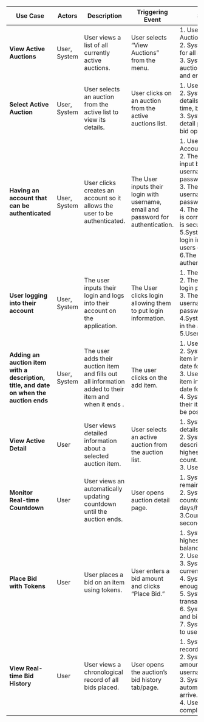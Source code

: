 | Use Case | Actors | Description | Triggering Event | Steps Performed | Preconditions | Postconditions | Alternate Scenarios | Exception Scenarios |
|----------|--------|-------------|------------------|-----------------|--------------|--------------|--------------------|--------------------|
| **View Active Auctions** | User, System | User views a list of all currently active auctions. | User selects “View Auctions” from the menu. | 1. User clicks “View Auctions”. <br> 2. System queries database for all active auctions. <br> 3. System displays list with auction titles, descriptions, and end times. | User is logged in. | User sees a list of active auctions. | No auctions are active; system displays "No active auctions available." | Database or server error prevents auctions from loading.|
| **Select Active Auction** | User, System | User selects an auction from the active list to view its details. | User clicks on an auction from the active auctions list. | 1. User clicks an auction. <br> 2. System retrieves auction details (title, description, end time, bids). <br> 3. System displays auction detail page with countdown, bid option, and bid history. | User is logged in and viewing active auctions. | User is redirected to the auction detail page. | Auction has ended; system notifies user and removes it from the list. | Database or server error prevents retrieval of auction details. |
| **Having an account that can be authenticated** | User, System | User clicks creates an account so it allows the user to be authenticated. | The User inputs their login with username, email and password for authentication. | 1. User clicks “Create Account”. <br> 2. The system shows user input boxes stating username, email and password. <br> 3. The User inputs their username, email and password.<br> 4. The system checks if email is correct and if the password is secure. <br> 5.System stores the users login information into their users database <br> 6.The account is authenticated. | The User gives the system their email which is working, password which is secured, and username. | The Users are able to use the application with authenticating their account. | User doesn't have working email and or password isn't secured; System notifies user’s input needs to be fixed  | Email is already taken and prevents users from authenticating their account with that email.|
| **User logging into their account** | User, System | The user inputs their login and logs into their account on the application. | The User clicks login allowing them to put login information. | 1. The user clicks login. <br> 2. The system displays a login page to the user. <br> 3. The user inputs their username or email then their password. <br> 4.System confirms their login in the account database. <br> 5.User is logged in. | The user has an account and it's authenticated. | The user is able to use the application with logging into their account. | The user enters wrong login information; the system has to make the user redo their login. | The user forgets password; System gives user a reset password option. |
| **Adding an auction item with a description, title, and date on when the auction ends** | User, System | The user adds their auction item and fills out all information added to their item and when it ends . | The user clicks on the add item. | 1. User clicks add an item. <br> 2. System retrieves auction item input (description, title, date for auctions end). <br> 3. User inputs the auction item info (description, title, date for auctions end). <br> 4. System stores this into their item database for it to be posted as an auction | The user is logged in and has an item to auction. | Item is added for the auction with all info on the item being (description, title, date for auctions end). | The user didn't fully fill out what is needed for the item (description, title, date for auctions end). | Database or server error prevents adding the auction item |
| **View Active Detail** | User | User views detailed information about a selected auction item. | User selects an active auction from the auction list. | 1. System retrieves auction details. <br> 2. System displays item title, description, start/end times, highest bid, and bidder count. <br> 3. User reviews information. | User is logged in and there are active auctions available. | User has complete and accurate details about the auction item. | None | Auction item no longer exists into  System displays error message.|
| **Monitor Real-time Countdown** | User | User views an automatically updating countdown until the auction ends. | User opens auction detail page. | 1. System calculates remaining time. <br> 2. System displays countdown in days/hours/minutes/seconds. <br> 3.Countdown updates every second. | Auction is active and not yet ended. | User continuously sees accurate time remaining. | Countdown reaches zero into System marks auction as ended. | System clock error or network issue prevents accurate updates.|
| **Place Bid with Tokens** | User | User places a bid on an item using tokens. | User enters a bid amount and clicks “Place Bid.” | 1. System displays current highest bid and user’s token balance. <br> 2. User enters bid. <br> 3. System validates bid > current highest bid. <br> 4. System validates user has enough tokens. <br> 5. System processes transaction. <br> 6. System updates auction and bid history.<br> 7. System confirms success to user.| User is logged in, has tokens, and auction is active. |User’s bid is recorded as highest bid . | Another user places higher bid simultaneously into System prompts user to re-bid. | Invalid bid (too low), insufficient tokens, or transaction failure.|
| **View Real-time Bid History** | User | User views a chronological record of all bids placed. | User opens the auction’s bid history tab/page. | 1. System retrieves bid records. <br> 2. System displays bid amount, anonymized username, and timestamp. <br> 3. System updates list automatically as new bids arrive. <br> 4. User scrolls through complete history.| Auction has at least one recorded bid. | User sees accurate, up-to-date bid history. | User highlights or filters to view only their own bids. | System fails to retrieve bid history due to network/server error.|